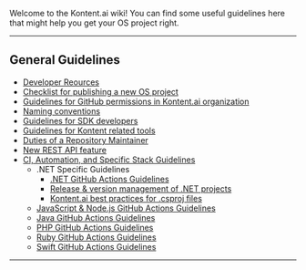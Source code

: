 Welcome to the Kontent.ai wiki! You can find some useful guidelines here that might help you get your OS project right.

---

## General Guidelines

- [Developer Reources](./articles/Developer-Resources.md)
- [Checklist for publishing a new OS project](./articles/Checklist-for-publishing-a-new-OS-project.md)
- [Guidelines for GitHub permissions in Kontent.ai organization](./articles/Guidelines-for-GitHub-permissions-in-Kontent-ai-organization.md)
- [Naming conventions](./articles/Naming-conventions.md)
- [Guidelines for SDK developers](./articles/Guidelines-for-SDK-developers.md)
- [Guidelines for Kontent related tools](./articles/Guidelines-for-Kontent-related-tools.md)
- [Duties of a Repository Maintainer](./articles/Duties-of-a-Repository-Maintainer.md)
- [New REST API feature](./articles/https://github.com/kontent-ai/.github/wiki/New-REST-API-feature.md)
- [CI, Automation, and Specific Stack Guidelines](./articles/CI-and-Automation-Guidelines.md)
    - .NET Specific Guidelines
        - [.NET GitHub Actions Guidelines](./articles/.NET-GitHub-Actions-Guidelines.md)
        - [Release & version management of .NET projects](./articles/Release-&-version-management-of-.NET-projects.md)
        - [Kontent.ai best practices for .csproj files](./articles/Kontent.ai-best-practices-for-.csproj-files.md)
    - [JavaScript & Node.js GitHub Actions Guidelines](./articles/JavaScript-Node.js-GitHub-Actions-Guidelines.md)
    - [Java GitHub Actions Guidelines](./articles/Java-GitHub-Actions-Guidelines.md)
    - [PHP GitHub Actions Guidelines](./articles/PHP-GitHub-Actions-Guidelines.md)
    - [Ruby GitHub Actions Guidelines](./articles/Ruby-GitHub-Actions-Guidelines.md)
    - [Swift GitHub Actions Guidelines](./articles/Swift-GitHub-Actions-Guidelines.md)

---
